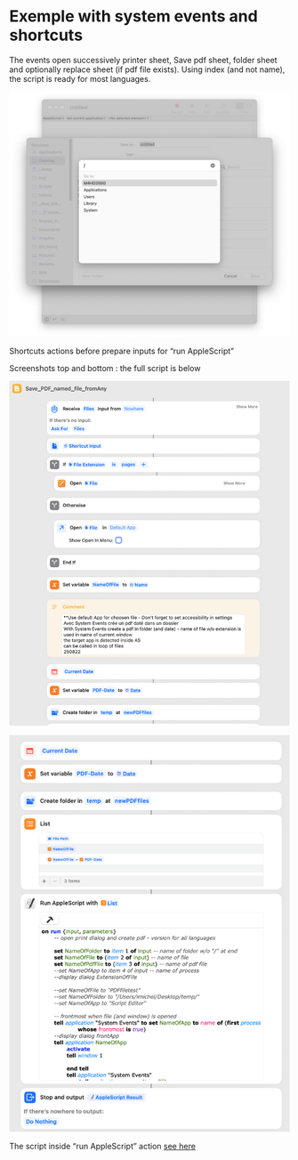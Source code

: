 # Exemple with system events and shortcuts

The events open successively printer sheet, Save pdf sheet, folder sheet and optionally replace sheet (if pdf file exists). Using index (and not name), the script is ready for most languages.

![screenshot 3](sheet_folder_select.png)

Shortcuts actions before prepare inputs for “run AppleScript”

Screenshots top and bottom : the full script is below

![screenshot 1](Shortcuts_top.png)

![screenshot 2](Shortcuts_bottom.png)

The script inside “run AppleScript” action [see here](https://github.com/dev-xiligroup/Some-notes-about-Applescript-in-Sequoia/blob/main/SavePDFwithSystemEvents/Run_Script.applescript)